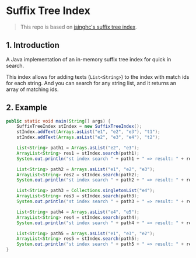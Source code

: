 # Suffix Tree Index
> This repo is based on [jsinghc's suffix tree index](https://github.com/jsinghc/SuffixTreeIndex).

## 1. Introduction
A Java implementation of an in-memory suffix tree index for quick in search.

This index allows for adding texts (`List<String>`) to the index with match ids for each string. And you can search for any string list, and it returns an array of matching ids.

## 2. Example
```java
public static void main(String[] args) {
    SuffixTreeIndex stIndex = new SuffixTreeIndex();
    stIndex.addText(Arrays.asList("e1", "e2", "e3"), "t1");
    stIndex.addText(Arrays.asList("e2", "e3", "e4"), "t2");

    List<String> path1 = Arrays.asList("e2", "e3");
    ArrayList<String> res1 = stIndex.search(path1);
    System.out.println("st index search " + path1 + " => result: " + res1);  // [t1, t2]

    List<String> path2 = Arrays.asList("e1", "e2", "e3");
    ArrayList<String> res2 = stIndex.search(path2);
    System.out.println("st index search " + path2 + " => result: " + res2);  // [t1]

    List<String> path3 = Collections.singletonList("e4");
    ArrayList<String> res3 = stIndex.search(path3);
    System.out.println("st index search " + path3 + " => result: " + res3);  // [t2]

    List<String> path4 = Arrays.asList("e4", "e5");
    ArrayList<String> res4 = stIndex.search(path4);
    System.out.println("st index search " + path4 + " => result: " + res4);  // []

    List<String> path5 = Arrays.asList("e1", "e3", "e2");
    ArrayList<String> res5 = stIndex.search(path5);
    System.out.println("st index search " + path5 + " => result: " + res5);  // []
}
```